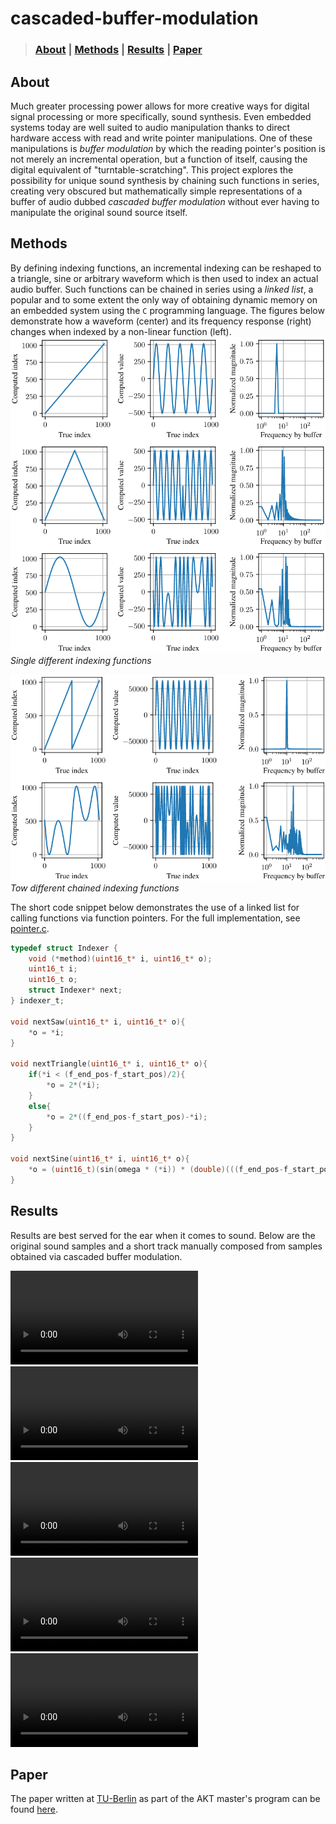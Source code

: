 # cascaded-buffer-modulation

> ### [About](#about) | [Methods](#about) | [Results](#results) | [Paper](#paper)

## About
Much greater processing power allows for more creative ways for digital signal processing or more specifically, sound synthesis. Even embedded systems today are well suited to audio manipulation thanks to direct hardware access with read and write pointer manipulations. One of these manipulations is *buffer modulation* by which the reading pointer's position is not merely an incremental operation, but a function of itself, causing the digital equivalent of "turntable-scratching". This project explores the possibility for unique sound synthesis by chaining such functions in series, creating very obscured but mathematically simple representations of a buffer of audio dubbed *cascaded buffer modulation* without ever having to manipulate the original sound source itself.

## Methods
By defining indexing functions, an incremental indexing can be reshaped to a triangle, sine or arbitrary waveform which is then used to index an actual audio buffer. Such functions can be chained in series using a *linked list*, a popular and to some extent the only way of obtaining dynamic memory on an embedded system using the `C` programming language. The figures below demonstrate how a waveform (center) and its frequency response (right) changes when indexed by a non-linear function (left).
![idx_f](docs/indexer_types.png)  
*Single different indexing functions*

![idx_c](docs/indexer_chained.png)  
*Tow different chained indexing functions*

The short code snippet below demonstrates the use of a linked list for calling functions via function pointers. For the full implementation, see [pointer.c](lib/waveform/pointer.cpp).
```C
typedef struct Indexer {
    void (*method)(uint16_t* i, uint16_t* o);
    uint16_t i;
    uint16_t o;
    struct Indexer* next;
} indexer_t;

void nextSaw(uint16_t* i, uint16_t* o){
    *o = *i;
}

void nextTriangle(uint16_t* i, uint16_t* o){
    if(*i < (f_end_pos-f_start_pos)/2){
        *o = 2*(*i);
    }
    else{
        *o = 2*((f_end_pos-f_start_pos)-*i);
    }
}

void nextSine(uint16_t* i, uint16_t* o){
    *o = (uint16_t)(sin(omega * (*i)) * (double)(((f_end_pos-f_start_pos)+1)/2 - 1)) + ((f_end_pos-f_start_pos)+1)/2;
}
```

## Results
Results are best served for the ear when it comes to sound. Below are the original sound samples and a short track manually composed from samples obtained via cascaded buffer modulation.

![water](https://user-images.githubusercontent.com/78532991/231130415-382118bb-53b7-4341-9337-a3df7d13bc5a.mp4)  
![tom](https://user-images.githubusercontent.com/78532991/231130476-d6accc63-e40a-4439-a9bf-c1f57cf9952b.mp4)  
![pad](https://user-images.githubusercontent.com/78532991/231130522-8945f247-439c-46d2-a39c-bc8247f702e6.mp4)  
![funk_hit](https://user-images.githubusercontent.com/78532991/231130550-9bb81c29-413b-43d7-b701-3ffe4d5e4c8e.mp4)  
![composition](https://user-images.githubusercontent.com/78532991/231130622-763d6088-230d-4b34-afcf-db9f68a799d0.mp4)  

## Paper
The paper written at [TU-Berlin](https://www.tu.berlin/en/) as part of the AKT master's program can be found [here](/docs/Cascaded_Buffer_Modulation_for_Sound_Synthesis_on_Embedded_Systems.pdf).
